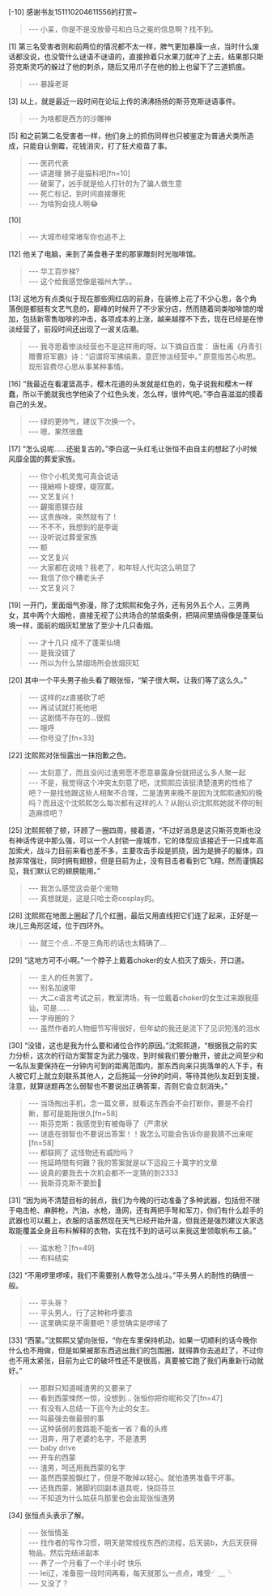 
[-10] 感谢书友151110204611556的打赏~
>--- 小呆，你是不是没放骨弓和白马之冕的信息啊？找不到。<br>

[1] 第三名受害者则和前两位的情况都不太一样，脾气更加暴躁一点，当时什么废话都没说，也没管什么谜语不谜语的，直接拎着只水果刀就冲了上去，结果那只斯芬克斯灵巧的躲过了他的刺杀，随后又用爪子在他的脸上也留下了三道抓痕。
>--- 暴躁老哥<br>

[3] 以上，就是最近一段时间在论坛上传的沸沸扬扬的斯芬克斯谜语事件。
>--- 为啥都是西方的沙雕神<br>

[5] 和之前第二名受害者一样，他们身上的抓伤同样也只被鉴定为普通犬类所造成，只能自认倒霉，花钱消灾，打了狂犬疫苗了事。
>--- 医药代表<br>
>--- 讲道理 狮子是猫科吧[fn=10]<br>
>--- 破案了，凶手就是给人打针的为了骗人做生意<br>
>--- 死亡标记，到时间直接爆死<br>
>--- 为啥狗会挠人啊😂<br>

[10] 
>--- 大城市经常堵车你也追不上<br>

[12] 他关了电脑，来到了美食巷子里的那家雕刻时光咖啡馆。
>--- 华工百步梯?<br>
>--- 这个给我感觉像是福州大学。。<br>

[13] 这地方有点类似于现在那些网红店的前身，在装修上花了不少心思，各个角落倒是都挺有文艺气息的，巅峰的时候开了不少家分店，然而随着同类咖啡馆的增加，包括新零售咖啡的冲击，各项成本的上涨，越来越撑不下去，现在已经是在惨淡经营了，前段时间还出现了一波关店潮。
>--- 我寻思着惨淡经营也不是这样用的呀。以下摘自百度：
唐杜甫《丹青引赠曹将军霸》诗：“诏谓将军拂绢素，意匠惨淡经营中。” 原意指苦心构思。现形容费尽心思从事某种事情。<br>

[16] “我最近在看灌篮高手，樱木花道的头发就是红色的，兔子说我和樱木一样蠢，所以干脆就我也学他染了个红色头发，怎么样，很帅气吧。”李白喜滋滋的摸着自己的头发。
>--- 绿的更帅气，建议下次换一个。<br>
>--- 嗯，果然很蠢<br>

[17] “怎么说呢……还挺复古的。”李白这一头红毛让张恒不由自主的想起了小时候风靡全国的葬爱家族。
>--- 你个小机灵鬼可真会说话<br>
>--- 㧴紬嘚卜媞煙，媞寂寞。<br>
>--- 文艺复兴！<br>
>--- 齷搊㥁獛卋敥<br>
>--- 这贵族味，突然就有了！<br>
>--- 不不不，我想到的是李诞<br>
>--- 没听说过葬爱家族<br>
>--- 额<br>
>--- 文艺复兴<br>
>--- 大家都在说啥？我老了，和年轻人代沟这么明显了<br>
>--- 我信了你个糟老头子<br>
>--- 文艺复兴？<br>

[19] 一开门，里面烟气弥漫，除了沈熙熙和兔子外，还有另外五个人，三男两女，其中两个大烟枪，直接无视了公共场合的禁烟条例，把隔间里搞得像是蓬莱仙境一样，面前的烟灰缸里放了至少十几只香烟。
>--- 才十几只 成不了蓬莱仙境<br>
>--- 是我没错了<br>
>--- 所以为什么禁烟场所会放烟灰缸<br>

[20] 其中一个平头男子抬头看了眼张恒，“架子很大啊，让我们等了这么久。”
>--- 这样的zz直接砍了吧<br>
>--- 再试试就打死他吧<br>
>--- 这剧情不存在的…很假<br>
>--- 哦呼<br>
>--- 你号没了[fn=33]<br>

[22] 沈熙熙对张恒露出一抹抱歉之色。
>--- 太刻意了，而且没问过渣男愿不愿意暴露身份就把这么多人聚一起<br>
>--- 不是，我觉得这个冲突太刻意了吧，沈熙熙应该挺清楚渣男的性格了吧？一是找他跟这些人相聚不合理，二是渣男来晚不是因为沈熙熙通知的晚吗？而且这个沈熙熙怎么每次都有这样的人？从刚认识沈熙熙她就不停的制造麻烦吧？<br>

[25] 沈熙熙顿了顿，环顾了一圈四周，接着道，“不过好消息是这只斯芬克斯也没有神话传说中那么强，可以一个人封锁一座城市，它的体型应该接近于一只成年高加索犬，战斗力目前来看也差不多，主要攻击手段是抓挠，因为是狮子的躯体，四肢非常强壮，同时拥有翅膀，但是目前为止，没有目击者看到它飞翔，然而谨慎起见，我们默认它的翅膀能用。”
>--- 我怎么感觉这会是个宠物<br>
>--- 真想就是，这是只哈士奇cosplay的。<br>

[28] 沈熙熙在地图上圈起了几个红圈，最后又用直线把它们连了起来，正好是一块儿三角形区域，位于四环外。
>--- 就三个点…不是三角形的话也太精确了…<br>

[29] “这地方可不小啊。”一个脖子上戴着choker的女人掐灭了烟头，开口道。
>--- 主人的任务罢了。<br>
>--- 别名加速带<br>
>--- 大二c语言考试之前，教室清场，有一位戴着choker的女生过来跟我搭讪，可是……<br>
>--- 字母圈的？<br>
>--- 虽然作者的人物细节写得很好，但年幼的我还是流下了见识短浅的泪水<br>

[30] “没错，这也是我为什么要和诸位合作的原因。”沈熙熙道，“根据我之前的实力分析，这次的行动方案暂定为武力强攻，到时候我们要分散开，彼此之间至少和一名队友要保持在一分钟内可到的距离范围内，那东西向来只挑落单的人下手，有人被它盯上就立刻联系其他人，之后拖延一分钟的时间，等待其他队友赶到支援，注意，就算谜题再怎么弱智也不要说出正确答案，否则它会立刻消失。”
>--- 当场掏出手机，念一篇文章，就看这东西会不会打断你，要是不会打断，那可是能拖很久[fn=58]<br>
>--- 斯芬克斯：我感觉到有被侮辱了（严肃状<br>
>--- 谜底在弱智也不要说出答案！！我怎么可能会告诉你是我猜不出来呢[fn=58]<br>
>--- 都联网了 这怪物还有威险吗？<br>
>--- 拖延時間有何難？我的答案就是以下這段三十萬字的文章<br>
>--- 说真的要我去十次机会都不一定猜的到2333<br>
>--- 我斯芬克斯不要脸🐴<br>

[31] “因为尚不清楚目标的弱点，我们为今晚的行动准备了多种武器，包括但不限于电击枪、麻醉枪，汽油，水枪，渔网，还有两把手弩和军刀，你们有什么趁手的武器也可以戴上，衣服的话虽然现在天气已经开始升温，但我还是强烈建议大家选取能覆盖全身且布料解释的衣物，实在找不到的话可以来我这里领取帆布工装。”
>--- 滋水枪？[fn=49]<br>
>--- 布料结实<br>

[32] “不用啰里啰嗦，我们不需要别人教导怎么战斗。”平头男人的耐性的确很一般。
>--- 平头哥？<br>
>--- 平头男人，行了这种称呼要凉<br>
>--- 这里确实是不需要吧？感觉确实是啰嗦了<br>

[33] “西蒙。”沈熙熙又望向张恒，“你在车里保持机动，如果一切顺利的话今晚你什么也不用做，但是如果被那东西逃出我们的包围圈，就得靠你去追赶了，不过你也不用太紧张，目前为止它的破坏性还不是很高，真要被它跑了我们再重新行动就好。”
>--- 那群只知道喊渣男的又要来了<br>
>--- 看到西蒙悚然一惊，没想到…
张恒你把你昵称交了[fn=47]<br>
>--- 有没有人总结一下迄今为止的女主。<br>
>--- 叫最强去做最弱的事<br>
>--- 这种装弱的套路能不能省一省？看的头疼<br>
>--- 泪奔，用了老婆的名字，不是渣男<br>
>--- baby drive<br>
>--- 开车的西蒙<br>
>--- 渣男，呵还用我西蒙的名字<br>
>--- 虽然西蒙股飘红了，但是不敢掉以轻心。就怕渣男准备干坏事。<br>
>--- 还我西蒙，猪脚的回副本道具呢，快回芬兰<br>
>--- 不知道为什么姑获鸟那里也会出现张恒渣男<br>

[34] 张恒点头表示了解。
>--- 张恒情圣<br>
>--- 找作者的写作习惯，明天是常规找东西的流程，后天装b，大后天获得物品，然后完结进副本<br>
>--- 养了一个月看了一个半小时 快乐<br>
>--- lei辽，准备囤一段时间再看，每天就那么一点点，难受╯﹏╰<br>
>--- 又没了？<br>
